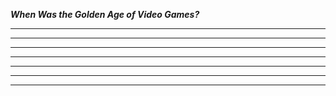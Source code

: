 ***When Was the Golden Age of Video Games?***
*** ***
*** ***
*** ***
*** ***
*** ***
*** ***
*** ***












